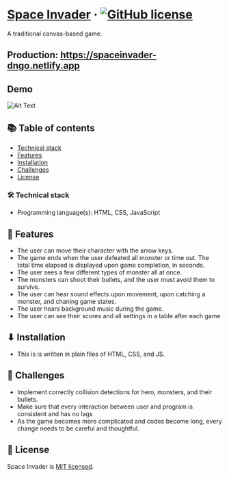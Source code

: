 # [Space Invader](https://github.com/dungngo99/space-invader) &middot; [![GitHub license](https://img.shields.io/badge/license-MIT-blue.svg)]()

A traditional canvas-based game.

## Production: https://spaceinvader-dngo.netlify.app

## Demo

![Alt Text]()

## 📚 Table of contents

- [Technical stack](#technical-stack)
- [Features](#features)
- [Installation](#installation)
- [Challenges](#challenges)
- [License](#license)

### 🛠 Technical stack

- Programming language(s): HTML, CSS, JavaScript

## 🚀 Features

- The user can move their character with the arrow keys.
- The game ends when the user defeated all monster or time out. The total time elapsed is displayed upon game completion, in seconds.
- The user sees a few different types of monster all at once. 
- The monsters can shoot their bullets, and the user must avoid them to survive. 
- The user can hear sound effects upon movement, upon catching a monster, and chaning game states. 
- The user hears background music during the game. 
- The user can see their scores and all settings in a table after each game 

## ⬇ Installation

- This is is written in plain files of HTML, CSS, and JS.

## 🧩 Challenges

- Implement correctly collision detections for hero, monsters, and their bullets.
- Make sure that every interaction between user and program is consistent and has no lags
- As the game becomes more complicated and codes become long, every change needs to be careful and thoughtful.

## 📄 License

Space Invader is [MIT licensed](./LICENSE).
